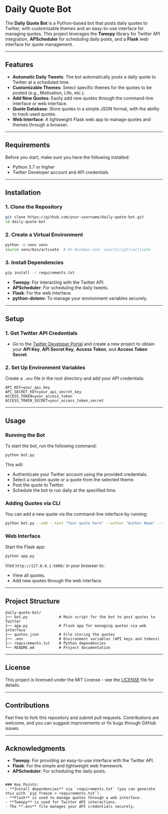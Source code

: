 
# Daily Quote Bot

The **Daily Quote Bot** is a Python-based bot that posts daily quotes to Twitter, with customizable themes and an easy-to-use interface for managing quotes. This project leverages the **Tweepy** library for Twitter API integration, **APScheduler** for scheduling daily posts, and a **Flask** web interface for quote management.

---

## Features

- **Automatic Daily Tweets**: The bot automatically posts a daily quote to Twitter at a scheduled time.
- **Customizable Themes**: Select specific themes for the quotes to be posted (e.g., Motivation, Life, etc.).
- **Add New Quotes**: Easily add new quotes through the command-line interface or web interface.
- **Quote Database**: Store quotes in a simple JSON format, with the ability to track used quotes.
- **Web Interface**: A lightweight Flask web app to manage quotes and themes through a browser.

---

## Requirements

Before you start, make sure you have the following installed:

- Python 3.7 or higher
- Twitter Developer account and API credentials

---

## Installation

### 1. Clone the Repository

```bash
git clone https://github.com/your-username/daily-quote-bot.git
cd daily-quote-bot
```

### 2. Create a Virtual Environment

```bash
python -m venv venv
source venv/bin/activate  # On Windows use: venv\Scripts\activate
```

### 3. Install Dependencies

```bash
pip install -r requirements.txt
```

- **Tweepy**: For interacting with the Twitter API.
- **APScheduler**: For scheduling the daily tweets.
- **Flask**: For the web interface.
- **python-dotenv**: To manage your environment variables securely.

---

## Setup

### 1. Get Twitter API Credentials

- Go to the [Twitter Developer Portal](https://developer.twitter.com/) and create a new project to obtain your **API Key**, **API Secret Key**, **Access Token**, and **Access Token Secret**.

### 2. Set Up Environment Variables

Create a `.env` file in the root directory and add your API credentials:

```env
API_KEY=your_api_key
API_SECRET_KEY=your_api_secret_key
ACCESS_TOKEN=your_access_token
ACCESS_TOKEN_SECRET=your_access_token_secret
```

---

## Usage

### Running the Bot

To start the bot, run the following command:

```bash
python bot.py
```

This will:
- Authenticate your Twitter account using the provided credentials.
- Select a random quote or a quote from the selected theme.
- Post the quote to Twitter.
- Schedule the bot to run daily at the specified time.

### Adding Quotes via CLI

You can add a new quote via the command-line interface by running:

```bash
python bot.py --add --text "Your quote here" --author "Author Name" --theme "Theme"
```

### Web Interface

Start the Flask app:

```bash
python app.py
```

Visit `http://127.0.0.1:5000/` in your browser to:
- View all quotes.
- Add new quotes through the web interface.

---

## Project Structure

```
daily-quote-bot/
├── bot.py              # Main script for the bot to post quotes to Twitter
├── app.py              # Flask app for managing quotes via web interface
├── quotes.json         # File storing the quotes
├── .env                # Environment variables (API keys and tokens)
├── requirements.txt    # Python dependencies
└── README.md           # Project documentation
```

---

## License

This project is licensed under the MIT License - see the [LICENSE](LICENSE) file for details.

---

## Contributions

Feel free to fork this repository and submit pull requests. Contributions are welcome, and you can suggest improvements or fix bugs through GitHub issues.

---

## Acknowledgments

- **Tweepy**: For providing an easy-to-use interface with the Twitter API.
- **Flask**: For the simple and lightweight web framework.
- **APScheduler**: For scheduling the daily posts.

```

### Key Points:
- **Install dependencies** via `requirements.txt` (you can generate this with `pip freeze > requirements.txt`).
- **Flask** is used to manage quotes through a web interface.
- **Tweepy** is used for Twitter API interactions.
- The **.env** file manages your API credentials securely.


